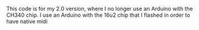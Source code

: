 This code is for my 2.0 version, where I no longer use an Arduino with the CH340 chip. I use an Arduino with the 16u2 chip that I flashed in order to have native midi
